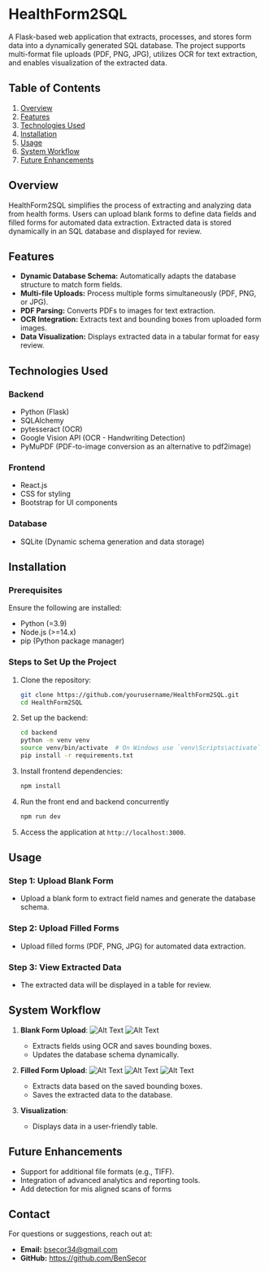 # HealthForm2SQL

A Flask-based web application that extracts, processes, and stores form data into a dynamically generated SQL database. The project supports multi-format file uploads (PDF, PNG, JPG), utilizes OCR for text extraction, and enables visualization of the extracted data.

## Table of Contents
1. [Overview](#overview)
2. [Features](#features)
3. [Technologies Used](#technologies-used)
4. [Installation](#installation)
5. [Usage](#usage)
6. [System Workflow](#system-workflow)
7. [Future Enhancements](#future-enhancements)

## Overview
HealthForm2SQL simplifies the process of extracting and analyzing data from health forms. Users can upload blank forms to define data fields and filled forms for automated data extraction. Extracted data is stored dynamically in an SQL database and displayed for review.

## Features
- **Dynamic Database Schema:** Automatically adapts the database structure to match form fields.
- **Multi-file Uploads:** Process multiple forms simultaneously (PDF, PNG, or JPG).
- **PDF Parsing:** Converts PDFs to images for text extraction.
- **OCR Integration:** Extracts text and bounding boxes from uploaded form images.
- **Data Visualization:** Displays extracted data in a tabular format for easy review.

## Technologies Used
### Backend
- Python (Flask)
- SQLAlchemy
- pytesseract (OCR)
- Google Vision API (OCR - Handwriting Detection)
- PyMuPDF (PDF-to-image conversion as an alternative to pdf2image)

### Frontend
- React.js
- CSS for styling
- Bootstrap for UI components

### Database
- SQLite (Dynamic schema generation and data storage)

## Installation
### Prerequisites
Ensure the following are installed:
- Python (=3.9)
- Node.js (>=14.x)
- pip (Python package manager)

### Steps to Set Up the Project
1. Clone the repository:
   ```bash
   git clone https://github.com/yourusername/HealthForm2SQL.git
   cd HealthForm2SQL
   ```

2. Set up the backend:
   ```bash
   cd backend
   python -m venv venv
   source venv/bin/activate  # On Windows use `venv\Scripts\activate`
   pip install -r requirements.txt
   ```

3. Install frontend dependencies:
   ```bash
   npm install
   ```

4. Run the front end and backend concurrently
   ```bash
   npm run dev
   ```
5. Access the application at `http://localhost:3000`.

## Usage
### Step 1: Upload Blank Form
- Upload a blank form to extract field names and generate the database schema.

### Step 2: Upload Filled Forms
- Upload filled forms (PDF, PNG, JPG) for automated data extraction.

### Step 3: View Extracted Data
- The extracted data will be displayed in a table for review.

## System Workflow
1. **Blank Form Upload**:
![Alt Text](health-form-app/static/uploads/blank_form.png)
![Alt Text](health-form-app/static/uploads/annotated_form.png)
   - Extracts fields using OCR and saves bounding boxes.
   - Updates the database schema dynamically.
3. **Filled Form Upload**:
![Alt Text](health-form-app/static/uploads/filled_form.png)
![Alt Text](health-form-app/static/uploads/binarized.png)
![Alt Text](health-form-app/static/uploads/annotated_filled_form.png)
   - Extracts data based on the saved bounding boxes.
   - Saves the extracted data to the database.
5. **Visualization**:
   
   - Displays data in a user-friendly table.

## Future Enhancements
- Support for additional file formats (e.g., TIFF).
- Integration of advanced analytics and reporting tools.
- Add detection for mis aligned scans of forms

## Contact
For questions or suggestions, reach out at:
- **Email:** bsecor34@gmail.com
- **GitHub:** https://github.com/BenSecor
